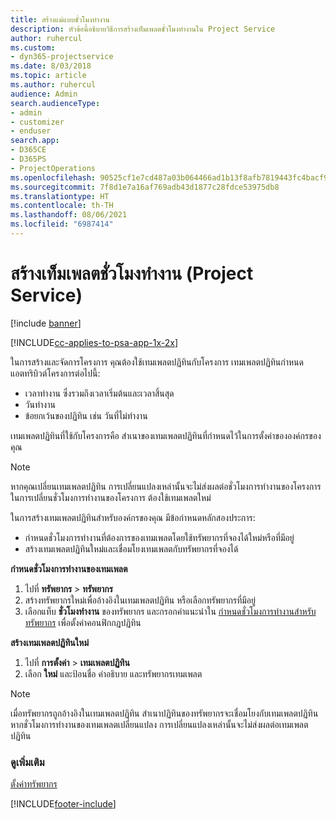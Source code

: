```yaml
---
title: สร้างแม่แบบชั่วโมงทำงาน
description: หัวข้อนี้อธิบายวิธีการสร้างเท็มเพลตชั่วโมงทำงานใน Project Service
author: ruhercul
ms.custom:
- dyn365-projectservice
ms.date: 8/03/2018
ms.topic: article
ms.author: ruhercul
audience: Admin
search.audienceType:
- admin
- customizer
- enduser
search.app:
- D365CE
- D365PS
- ProjectOperations
ms.openlocfilehash: 90525cf1e7cd487a03b064466ad1b13f8afb7819443fc4bacf9c7d3eee86f0b6
ms.sourcegitcommit: 7f8d1e7a16af769adb43d1877c28fdce53975db8
ms.translationtype: HT
ms.contentlocale: th-TH
ms.lasthandoff: 08/06/2021
ms.locfileid: "6987414"
---
```

# <a name="create-a-work-hours-template-project-service"></a>สร้างเท็มเพลตชั่วโมงทำงาน (Project Service)

[!include [banner](../includes/psa-now-project-operations.md)]

[!INCLUDE[cc-applies-to-psa-app-1x-2x](../includes/cc-applies-to-psa-app-3x.md)]

ในการสร้างและจัดการโครงการ คุณต้องใช้เทมเพลตปฏิทินกับโครงการ เทมเพลตปฏิทินกำหนดแอตทริบิวต์โครงการต่อไปนี้:

- เวลาทำงาน ซึ่งรวมถึงเวลาเริ่มต้นและเวลาสิ้นสุด
- วันทำงาน
- ข้อยกเว้นของปฏิทิน เช่น วันที่ไม่ทำงาน

เทมเพลตปฏิทินที่ใช้กับโครงการคือ สำเนาของเทมเพลตปฏิทินที่กำหนดไว้ในการตั้งค่าขององค์กรของคุณ

> [!NOTE]
> หากคุณเปลี่ยนเทมเพลตปฏิทิน การเปลี่ยนแปลงเหล่านั้นจะไม่ส่งผลต่อชั่วโมงการทำงานของโครงการ ในการเปลี่ยนชั่วโมงการทำงานของโครงการ ต้องใช้เทมเพลตใหม่

ในการสร้างเทมเพลตปฏิทินสำหรับองค์กรของคุณ มีข้อกำหนดหลักสองประการ:

- กำหนดชั่วโมงการทำงานที่ต้องการของเทมเพลตโดยใช้ทรัพยากรที่จองได้ใหม่หรือที่มีอยู่
- สร้างเทมเพลตปฏิทินใหม่และเชื่อมโยงเทมเพลตกับทรัพยากรที่จองได้

**กำหนดชั่วโมงการทำงานของเทมเพลต**

1. ไปที่ **ทรัพยากร** \> **ทรัพยากร**
2. สร้างทรัพยากรใหม่เพื่ออ้างอิงในเทมเพลตปฏิทิน หรือเลือกทรัพยากรที่มีอยู่
3. เลือกแท็บ **ชั่วโมงทำงาน** ของทรัพยากร และกรอกคำแนะนำใน [กำหนดชั่วโมงการทำงานสำหรับทรัพยากร](/dynamics365/field-service/set-work-hours-resource.md) เพื่อตั้งค่าคอนฟิกกฎปฏิทิน

**สร้างเทมเพลตปฏิทินใหม่**

1. ไปที่ **การตั้งค่า** \> **เทมเพลตปฏิทิน**
2. เลือก **ใหม่** และป้อนชื่อ คำอธิบาย และทรัพยากรเทมเพลต


> [!NOTE]
> เมื่อทรัพยากรถูกอ้างอิงในเทมเพลตปฏิทิน สำเนาปฏิทินของทรัพยากรจะเชื่อมโยงกับเทมเพลตปฏิทิน หากชั่วโมงการทำงานของเทมเพลตเปลี่ยนแปลง การเปลี่ยนแปลงเหล่านั้นจะไม่ส่งผลต่อเทมเพลตปฏิทิน


### <a name="see-also"></a>ดูเพิ่มเติม  
 [ตั้งค่าทรัพยากร](../psa/set-up-resources.md)


[!INCLUDE[footer-include](../includes/footer-banner.md)]
